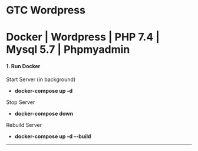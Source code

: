 # GTC Wordpress

# Docker | Wordpress | PHP 7.4 | Mysql 5.7 | Phpmyadmin


#### 1. Run Docker

Start Server (in background)

- <b>docker-compose up -d</b>

Stop Server

- <b>docker-compose down</b>

Rebuild Server

- <b>docker-compose up -d --build</b>

---
